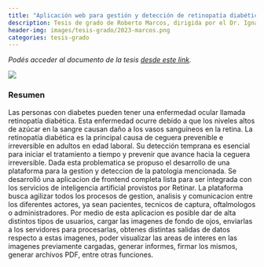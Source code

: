 ```yaml
---
title: "Aplicación web para gestión y detección de retinopatía diabética"
description: Tesis de grado de Roberto Marcos, dirigida por el Dr. Ignacio Larrabide
header-img: images/tesis-grado/2023-marcos.png
categories: tesis-grado
---
```

*Podés acceder al documento de la tesis [desde este link](https://www.ridaa.unicen.edu.ar/items/03a2bf30-2b3f-4897-ad65-3e4bb3c651a4).*


<div class="image-post-container">
    <img src="/images/tesis-grado/2023-marcos.png"/>
</div>

### Resumen

Las personas con diabetes pueden tener una enfermedad ocular llamada retinopatía diabética. Esta enfermedad ocurre debido a que los niveles altos de azúcar en la sangre causan daño a los vasos sanguíneos en la retina.
La retinopatía diabética es la principal causa de ceguera prevenible e irreversible en adultos en edad laboral. Su detección temprana es esencial para iniciar el tratamiento a tiempo y prevenir que avance hacia la ceguera irreversible.
Dada esta problematica se propuso el desarrollo de una plataforma para la gestion y deteccion de la patologia mencionada. Se desarrolló una aplicacion de frontend completa lista para ser integrada con los servicios de inteligencia artificial provistos por Retinar.
La plataforma busca agilizar todos los procesos de gestion, analisis y comunicacion entre los diferentes actores, ya sean pacientes, tecnicos de captura, oftalmologos o administradores. 
Por medio de esta aplicacion es posible dar de alta distintos tipos de usuarios, cargar las imagenes de fondo de ojos, enviarlas a los servidores para procesarlas, obtenes distintas salidas de datos respecto a estas imagenes, poder visualizar las areas de interes en las imagenes previamente cargadas, generar informes, firmar los mismos, generar archivos PDF, entre otras funciones.
